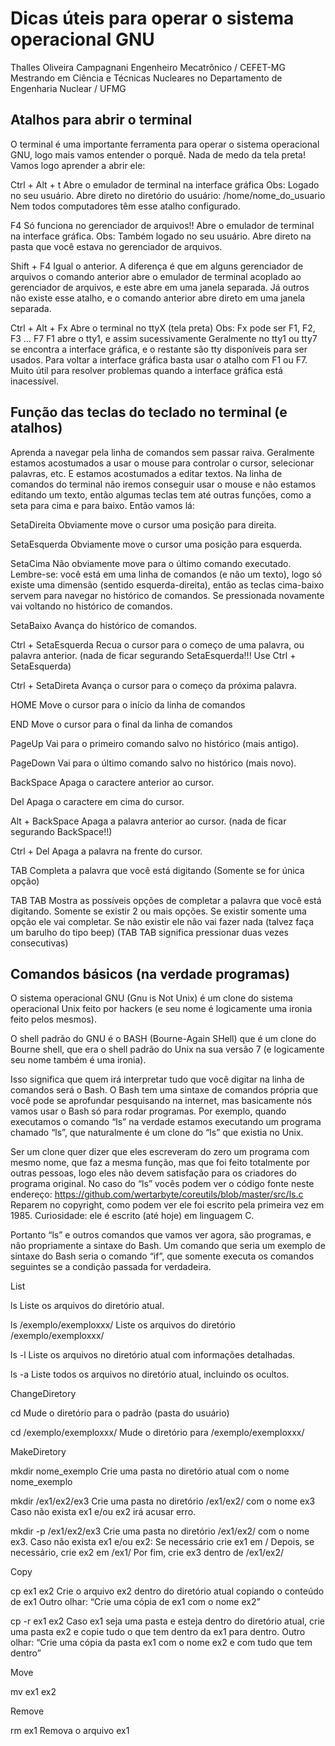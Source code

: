 # Dicas úteis para operar o sistema operacional GNU

Thalles Oliveira Campagnani
Engenheiro Mecatrônico / CEFET-MG
Mestrando em Ciência e Técnicas Nucleares no Departamento de Engenharia Nuclear / UFMG




## Atalhos para abrir o terminal

O terminal é uma importante ferramenta para operar o sistema operacional GNU, logo mais vamos entender o porquê.
Nada de medo da tela preta! Vamos logo aprender a abrir ele:


Ctrl + Alt + t	Abre o emulador de terminal na interface gráfica
Obs:
Logado no seu usuário.
Abre direto no diretório do usuário: /home/nome_do_usuario
Nem todos computadores têm esse atalho configurado.



F4			Só funciona no gerenciador de arquivos!! Abre o emulador de terminal na interface gráfica.
Obs:
Também logado no seu usuário.
Abre direto na pasta que você estava no gerenciador de arquivos.



Shift + F4		Igual o anterior.
A diferença é que em alguns gerenciador de arquivos o comando anterior abre o 
emulador de terminal acoplado ao gerenciador de arquivos, e este abre em uma janela separada.
Já outros não existe esse atalho, e o comando anterior abre direto em uma janela separada.



Ctrl + Alt + Fx	Abre o terminal no ttyX (tela preta)
Obs:
Fx pode ser F1, F2, F3 … F7
F1 abre o tty1, e assim sucessivamente
Geralmente no tty1 ou tty7 se encontra a interface gráfica, e o restante são tty disponíveis para ser usados.
Para voltar a interface gráfica basta usar o atalho com F1 ou F7.
Muito útil para resolver problemas quando a interface gráfica está inacessível.







## Função das teclas do teclado no terminal (e atalhos)


Aprenda a navegar pela linha de comandos sem passar raiva. Geralmente estamos acostumados a usar o mouse para controlar o cursor, selecionar palavras, etc. E estamos acostumados a editar textos. Na linha de comandos do terminal não iremos conseguir usar o mouse e não estamos editando um texto, então algumas teclas tem até outras funções, como a seta para cima e para baixo. Então vamos lá:


SetaDireita		Obviamente move o cursor uma posição para direita.

SetaEsquerda	Obviamente move o cursor uma posição para esquerda.

SetaCima		Não obviamente move para o último comando executado.
Lembre-se: você está em uma linha de comandos (e não um texto), logo só existe 
uma dimensão (sentido esquerda-direita), então as teclas cima-baixo servem para navegar no 
histórico de comandos.
Se pressionada novamente vai voltando no histórico de comandos.

SetaBaixo		Avança do histórico de comandos.

Ctrl + SetaEsquerda 	Recua o cursor para o começo de uma palavra, ou palavra anterior.
(nada de ficar segurando SetaEsquerda!!! Use Ctrl + SetaEsquerda)

Ctrl + SetaDireta	Avança o cursor para o começo da próxima palavra.

HOME		Move o cursor para o início da linha de comandos

END		Move o cursor para o final da linha de comandos

PageUp		Vai para o primeiro comando salvo no histórico (mais antigo).

PageDown		Vai para o último comando salvo no histórico (mais novo).

BackSpace 	Apaga o caractere anterior ao cursor.

Del			Apaga o caractere em cima do cursor.

Alt + BackSpace 	Apaga a palavra anterior ao cursor.
(nada de ficar segurando BackSpace!!)	

Ctrl + Del		Apaga a palavra na frente do cursor.

TAB			Completa a palavra que você está digitando
(Somente se for única opção)

TAB TAB 		Mostra as possíveis opções de completar a palavra que você está digitando.
Somente se existir 2 ou mais opções.
Se existir somente uma opção ele vai completar.
			Se não existir ele não vai fazer nada (talvez faça um barulho do tipo beep)
			(TAB TAB significa pressionar duas vezes consecutivas)





## Comandos básicos (na verdade programas)

O sistema operacional GNU (Gnu is Not Unix) é um clone do sistema operacional Unix feito por hackers (e seu nome é logicamente uma ironia feito pelos mesmos).

O shell padrão do GNU é o BASH (Bourne-Again SHell) que é um clone do Bourne shell, que era o shell padrão do Unix na sua versão 7 (e logicamente seu nome também é uma ironia).

Isso significa que quem irá interpretar tudo que você digitar na linha de comandos será o Bash. O Bash tem uma sintaxe de comandos própria que você pode se aprofundar pesquisando na internet, mas basicamente nós vamos usar o Bash só para rodar programas. Por exemplo, quando executamos o comando “ls” na verdade estamos executando um programa chamado “ls”, que naturalmente é um clone do “ls” que existia no Unix. 

Ser um clone quer dizer que eles escreveram do zero um programa com mesmo nome, que faz a mesma função, mas que foi feito totalmente por outras pessoas, logo eles não devem satisfação para os criadores do programa original. No caso do “ls” vocês podem ver o código fonte neste endereço: https://github.com/wertarbyte/coreutils/blob/master/src/ls.c Reparem no copyright, como podem ver ele foi escrito pela primeira vez em 1985. Curiosidade: ele é escrito (até hoje) em linguagem C.

Portanto “ls” e outros comandos que vamos ver agora, são programas, e não propriamente a sintaxe do Bash. Um comando que seria um exemplo de sintaxe do Bash seria o comando “if”, que somente executa os comandos seguintes se a condição passada for verdadeira.

List

ls				Liste os arquivos do diretório atual.

ls /exemplo/exemploxxx/	Liste os arquivos do diretório /exemplo/exemploxxx/

ls -l				Liste os arquivos no diretório atual com informações detalhadas.

ls -a				Liste todos os arquivos no diretório atual, incluindo os ocultos.


ChangeDiretory	

cd 				Mude o diretório para o padrão (pasta do usuário)

cd /exemplo/exemploxxx/	Mude o diretório para /exemplo/exemploxxx/


MakeDiretory

mkdir nome_exemplo	Crie uma pasta no diretório atual com o nome nome_exemplo

mkdir /ex1/ex2/ex3 	Crie uma pasta no diretório /ex1/ex2/ com o nome ex3
				Caso não exista ex1 e/ou ex2 irá acusar erro.

mkdir -p /ex1/ex2/ex3	Crie uma pasta no diretório /ex1/ex2/ com o nome ex3.
				Caso não exista ex1 e/ou ex2:
					Se necessário crie ex1 em /
					Depois, se necessário, crie ex2 em /ex1/
					Por fim, crie ex3 dentro de /ex1/ex2/


Copy

cp ex1 ex2			Crie o arquivo ex2 dentro do diretório atual copiando o conteúdo de ex1
				Outro olhar: “Crie uma cópia de ex1 com o nome ex2”

cp -r ex1 ex2 		Caso ex1 seja uma pasta e esteja dentro do diretório atual, crie uma pasta ex2 e copie tudo
				o que tem dentro da ex1 para dentro.
				Outro olhar: “Crie uma cópia da pasta ex1 com o nome ex2 e com tudo que tem dentro”



Move

mv ex1 ex2			




Remove

rm ex1			Remova o arquivo ex1


